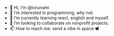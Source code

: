 - 👋 Hi, I’m @iorunami
- 👀 I’m interested in programming, why not.
- 🌱 I’m currently learning react, english and myself.
- 💞️ I’m looking to collaborate on nonprofit projects.
- 📫 How to reach me: send a vibe in space 🕊️

<!---
iorunami/iorunami is a ✨ special ✨ repository because its `README.md` (this file) appears on your GitHub profile.
You can click the Preview link to take a look at your changes.
--->
